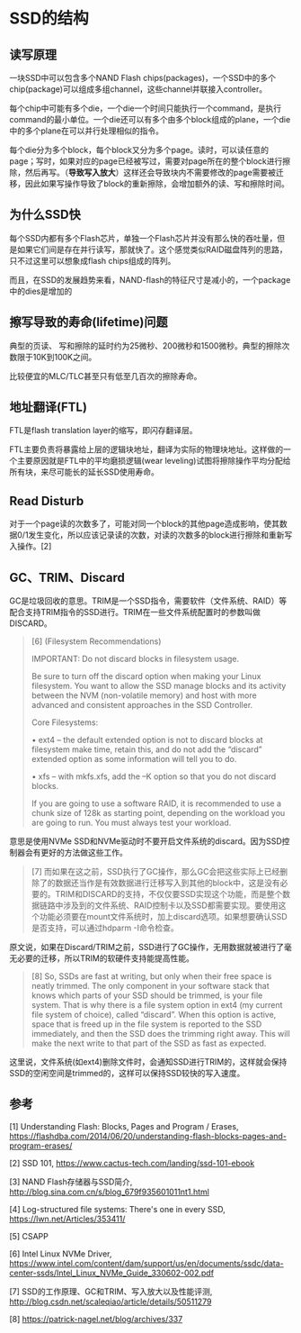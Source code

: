 # SSD的结构

## 读写原理

一块SSD中可以包含多个NAND Flash chips(packages)，一个SSD中的多个chip(package)可以组成多组channel，这些channel并联接入controller。

每个chip中可能有多个die，一个die一个时间只能执行一个command，是执行command的最小单位。一个die还可以有多个由多个block组成的plane，一个die中的多个plane在可以并行处理相似的指令。

每个die分为多个block，每个block又分为多个page。读时，可以读任意的page；写时，如果对应的page已经被写过，需要对page所在的整个block进行擦除，然后再写。（**导致写入放大**）这样还会导致块内不需要修改的page需要被迁移，因此如果写操作导致了block的重新擦除，会增加额外的读、写和擦除时间。

## 为什么SSD快

每个SSD内都有多个Flash芯片，单独一个Flash芯片并没有那么快的吞吐量，但是如果它们间是存在并行读写，那就快了。这个感觉类似RAID磁盘阵列的思路，只不过这里可以想象成flash chips组成的阵列。

而且，在SSD的发展趋势来看，NAND-flash的特征尺寸是减小的，一个package中的dies是增加的


## 擦写导致的寿命(lifetime)问题

典型的页读、 写和擦除的延时约为25微秒、200微秒和1500微秒。典型的擦除次数限于10K到100K之间。

比较便宜的MLC/TLC甚至只有低至几百次的擦除寿命。

## 地址翻译(FTL)

FTL是flash translation layer的缩写，即闪存翻译层。

FTL主要负责将暴露给上层的逻辑块地址，翻译为实际的物理块地址。这样做的一个主要原因就是FTL中的平均磨损逻辑(wear leveling)试图将擦除操作平均分配给所有块，来尽可能长的延长SSD使用寿命。

## Read Disturb

对于一个page读的次数多了，可能对同一个block的其他page造成影响，使其数据0/1发生变化，所以应该记录读的次数，对读的次数多的block进行擦除和重新写入操作。[2]

## GC、TRIM、Discard

GC是垃圾回收的意思。TRIM是一个SSD指令，需要软件（文件系统、RAID）等配合支持TRIM指令的SSD进行。TRIM在一些文件系统配置时的参数叫做DISCARD。

> [6]
> (Filesystem Recommendations)
>
> IMPORTANT: Do not discard blocks in filesystem usage.
>
> Be sure to turn off the discard option when making your Linux filesystem. You want to allow the SSD manage blocks and its activity between the NVM (non-volatile memory) and host with more advanced and consistent approaches in the SSD Controller.
>
> Core Filesystems:
>
> • ext4 – the default extended option is not to discard blocks at filesystem make time, retain this, and do not
add the “discard” extended option as some information will tell you to do.
>
> • xfs – with mkfs.xfs, add the –K option so that you do not discard blocks.
>
> If you are going to use a software RAID, it is recommended to use a chunk size of 128k as starting point, depending
on the workload you are going to run. You must always test your workload.

意思是使用NVMe SSD和NVMe驱动时不要开启文件系统的discard。因为SSD控制器会有更好的方法做这些工作。

> [7] 而如果在这之前，SSD执行了GC操作，那么GC会把这些实际上已经删除了的数据还当作是有效数据进行迁移写入到其他的block中，这是没有必要的。TRIM和DISCARD的支持，不仅仅要SSD实现这个功能，而是整个数据链路中涉及到的文件系统、RAID控制卡以及SSD都需要实现。要使用这个功能必须要在mount文件系统时，加上discard选项。如果想要确认SSD是否支持，可以通过hdparm -I命令检查。

原文说，如果在Discard/TRIM之前，SSD进行了GC操作，无用数据就被进行了毫无必要的迁移，所以TRIM的软硬件支持能提高性能。

> [8] So, SSDs are fast at writing, but only when their free space is neatly trimmed. The only component in your software stack that knows which parts of your SSD should be trimmed, is your file system. That is why there is a file system option in ext4 (my current file system of choice), called “discard”. When this option is active, space that is freed up in the file system is reported to the SSD immediately, and then the SSD does the trimming right away. This will make the next write to that part of the SSD as fast as expected.

这里说，文件系统(如ext4)删除文件时，会通知SSD进行TRIM的，这样就会保持SSD的空闲空间是trimmed的，这样可以保持SSD较快的写入速度。

## 参考
[1] Understanding Flash: Blocks, Pages and Program / Erases, https://flashdba.com/2014/06/20/understanding-flash-blocks-pages-and-program-erases/

[2] SSD 101, https://www.cactus-tech.com/landing/ssd-101-ebook

[3] NAND Flash存储器与SSD简介, http://blog.sina.com.cn/s/blog_679f935601011nt1.html

[4] Log-structured file systems: There's one in every SSD, https://lwn.net/Articles/353411/

[5] CSAPP

[6] Intel Linux NVMe Driver, https://www.intel.com/content/dam/support/us/en/documents/ssdc/data-center-ssds/Intel_Linux_NVMe_Guide_330602-002.pdf

[7] SSD的工作原理、GC和TRIM、写入放大以及性能评测, http://blog.csdn.net/scaleqiao/article/details/50511279

[8] https://patrick-nagel.net/blog/archives/337